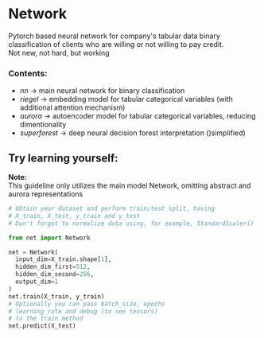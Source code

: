 # Network
Pytorch based neural network for company's tabular data binary classification of clients who are willing or not willing to pay credit.  
Not new, not hard, but working
### Contents:
* *nn*       -> main neural network for binary classification
* *riegel*   ->  embedding model for tabular categorical variables (with additional attention mechanism)
* *aurora*   -> autoencoder model for tabular categorical variables, reducing dimentionality
* *superforest* -> deep neural decision forest interpretation ()simplified)

## Try learning yourself:
**Note:**  
This guideline only utilizes the main model Network, omitting abstract and aurora representations
```python
# Obtain your dataset and perform train/test split, having
# X_train, X_test, y_train and y_test
# Don't forget to normalize data using, for example, StandardScaler()

from net import Network

net = Network(
  input_dim=X_train.shape[1],
  hidden_dim_first=512,
  hidden_dim_second=256,
  output_dim=1
)
net.train(X_train, y_train)
# Optionally you can pass batch_size, epochs
# learning_rate and debug (to see tensors)
# to the train method
net.predict(X_test)
```
